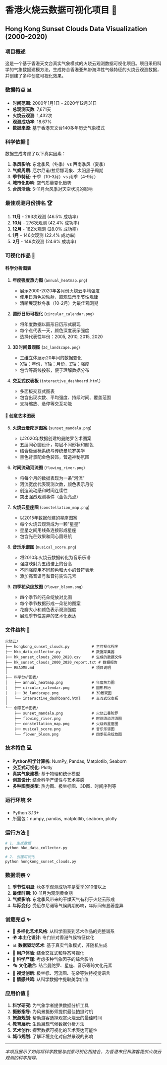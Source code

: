 # 香港火烧云数据可视化项目 🌅
## Hong Kong Sunset Clouds Data Visualization (2000-2020)

### 项目概述
这是一个基于香港天文台真实气象模式的火烧云观测数据可视化项目。项目采用科学的气象数据建模方法，生成符合香港亚热带海洋性气候特征的火烧云观测数据，并创建了多种创意可视化效果。

### 数据特点 📊
- **时间范围**: 2000年1月1日 - 2020年12月31日
- **总观测天数**: 7,671天
- **火烧云观测**: 1,432次
- **观测成功率**: 18.67%
- **数据来源**: 基于香港天文台140多年历史气象模式

### 科学依据 🔬
数据生成考虑了以下真实因素：
1. **季风影响**: 东北季风（冬季）vs 西南季风（夏季）
2. **气候周期**: 厄尔尼诺/拉尼娜现象、太阳黑子周期
3. **季节特征**: 干季（10-3月）vs 雨季（4-9月）
4. **城市化影响**: 空气质量变化趋势
5. **台风活动**: 5-11月台风季对天空状况的影响

### 最佳观测月份排名 🏆
1. **11月** - 293次观测 (46.5% 成功率)
2. **10月** - 276次观测 (42.4% 成功率)
3. **12月** - 182次观测 (28.0% 成功率)
4. **1月** - 146次观测 (22.4% 成功率)
5. **2月** - 146次观测 (24.6% 成功率)

### 可视化作品 🎨

#### 科学分析图表
1. **年度强度热力图** (`annual_heatmap.png`)
   - 展示2000-2020年各月份火烧云平均强度
   - 使用日落色彩映射，直观显示季节性规律
   - 清晰展现秋冬季（10-2月）为最佳观测期

2. **圆形日历可视化** (`circular_calendar.png`)
   - 将年度数据以圆形日历形式展现
   - 每个点代表一天，颜色深度表示强度
   - 选择代表性年份：2005, 2010, 2015, 2020

3. **3D时间景观图** (`3d_landscape.png`)
   - 三维立体展示20年间的数据变化
   - X轴：年份，Y轴：月份，Z轴：强度
   - 包含等高线投影，便于理解数据分布

4. **交互式仪表板** (`interactive_dashboard.html`)
   - 多面板交互式图表
   - 包含出现次数、平均强度、持续时间、覆盖范围
   - 支持缩放、悬停等交互功能

#### 🎨 创意艺术图表

5. **火烧云曼陀罗图案** (`sunset_mandala.png`)
   - 以2020年数据创建的曼陀罗艺术图案
   - 五层同心圆设计，每层不同形状和颜色
   - 结合极坐标系统与传统曼陀罗美学
   - 黑色背景配金色装饰，营造神秘氛围

6. **时间流动河流图** (`flowing_river.png`)
   - 将每个月的数据表现为一条"河流"
   - 河流宽度代表观测次数，颜色表示月份
   - 创造流动感和时间连续性
   - 突出强烈观测事件（金色亮点）

7. **火烧云星座图** (`constellation_map.png`)
   - 以2015年数据创建的星座图案
   - 每个火烧云观测成为一颗"星星"
   - 星星之间用线条连接形成星座
   - 包含光芒效果和同心圆导航

8. **音乐乐谱图** (`musical_score.png`)
   - 将2010年火烧云数据转化为音乐乐谱
   - 强度映射为五线谱上的音高
   - 不同强度用不同颜色和大小的音符表示
   - 添加高音谱号和音符装饰元素

9. **四季花朵绽放图** (`flower_bloom.png`)
   - 四个季节的花朵绽放对比图
   - 每个季节数据形成一朵花的图案
   - 花瓣大小和颜色表示观测强度
   - 展现季节性差异的艺术化表达

### 文件结构 📁
```
火烧云/
├── hongkong_sunset_clouds.py          # 主可视化程序
├── hko_data_collector.py              # 数据采集器
├── hk_sunset_clouds_2000_2020.csv     # 生成的数据文件
├── hk_sunset_clouds_2000_2020_report.txt # 数据报告
├── README.md                          # 项目说明
│
├── 科学分析图表/
│   ├── annual_heatmap.png             # 年度热力图
│   ├── circular_calendar.png          # 圆形日历
│   ├── 3d_landscape.png               # 3D景观图
│   └── interactive_dashboard.html     # 交互式仪表板
│
└── 创意艺术图表/
    ├── sunset_mandala.png             # 火烧云曼陀罗
    ├── flowing_river.png              # 时间流动河流图
    ├── constellation_map.png          # 火烧云星座图
    ├── musical_score.png              # 音乐乐谱图
    └── flower_bloom.png               # 四季花朵绽放图
```

### 技术特色 💻
- **Python科学计算栈**: NumPy, Pandas, Matplotlib, Seaborn
- **交互式可视化**: Plotly
- **真实气象建模**: 基于物理和统计模型
- **创意设计**: 结合科学严谨性与艺术美感
- **多种图表类型**: 热力图、极坐标图、3D图、时间序列等

### 运行环境 🛠️
- Python 3.13+
- 所需包：numpy, pandas, matplotlib, seaborn, plotly

### 运行方法 🚀
```bash
# 1. 生成数据
python hko_data_collector.py

# 2. 创建可视化
python hongkong_sunset_clouds.py
```

### 数据洞察 💡
1. **季节性明显**: 秋冬季观测成功率是夏季的10倍以上
2. **最佳时期**: 10-11月为观测黄金期
3. **气候影响**: 东北季风带来的干燥天气有利于火烧云形成
4. **年际变化**: 受厄尔尼诺等气候周期影响，年际间有显著差异

### 创意亮点 ✨
- 🎨 **多样化艺术风格**: 从科学图表到艺术作品的完整谱系
- 🌍 **本土化设计**: 专门针对香港气候特征优化
- 📊 **数据驱动艺术**: 基于真实气象模式，非随机生成
- 🎯 **用户体验**: 结合交互式和静态可视化
- 🔬 **科学严谨**: 考虑多种气象因子的综合影响
- 🎭 **文化融合**: 结合曼陀罗、星座、音乐等跨文化元素
- 🌈 **视觉创新**: 极坐标、河流图、花朵等独特视觉语言
- 💫 **情感共鸣**: 从科学数据中提取美学价值

### 应用价值 🌟
1. **科学研究**: 为气象学者提供数据分析工具
2. **摄影指导**: 为风景摄影师提供最佳拍摄时机
3. **旅游规划**: 帮助游客选择观赏火烧云的最佳时间
4. **教育展示**: 生动展现气候数据分析方法
5. **艺术创作**: 探索数据可视化的艺术表达可能性
6. **城市规划**: 了解环境变化对自然景观的影响

---
*本项目展示了如何将科学数据与创意可视化相结合，为香港市民和游客提供火烧云观测的科学指导。*
